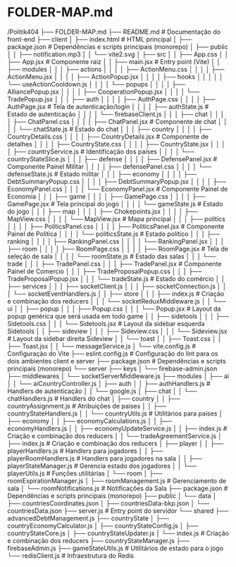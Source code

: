 # FOLDER-MAP.md

  /Politik404
  ├── FOLDER-MAP.md
  ├── README.md  # Documentação do front-end
  ├── client
  │   ├── index.html  # HTML principal
  │   ├── package.json  # Dependências e scripts principais (monorepo)
  │   ├── public
  │   │   ├── notification.mp3
  │   │   └── vite2.svg
  │   ├── src
  │   │   ├── App.css
  │   │   ├── App.jsx  # Componente raiz
  │   │   ├── main.jsx  # Entry point (Vite)
  │   │   ├── modules
  │   │   │   ├── actions
  │   │   │   │   ├── ActionMenu.css
  │   │   │   │   ├── ActionMenu.jsx
  │   │   │   │   ├── ActionPopup.jsx
  │   │   │   │   ├── hooks
  │   │   │   │   │   └── useActionCooldown.js
  │   │   │   │   └── popups
  │   │   │   │       ├── AlliancePopup.jsx
  │   │   │   │       ├── CooperationPopup.jsx
  │   │   │   │       └── TradePopup.jsx
  │   │   │   ├── auth
  │   │   │   │   ├── AuthPage.css
  │   │   │   │   ├── AuthPage.jsx  # Tela de autenticação/login
  │   │   │   │   ├── authState.js  # Estado de autenticação
  │   │   │   │   └── firebaseClient.js
  │   │   │   ├── chat
  │   │   │   │   ├── ChatPanel.css
  │   │   │   │   ├── ChatPanel.jsx  # Componente de chat
  │   │   │   │   └── chatState.js  # Estado do chat
  │   │   │   ├── country
  │   │   │   │   ├── CountryDetails.css
  │   │   │   │   ├── CountryDetails.jsx  # Componente de detalhes
  │   │   │   │   ├── CountryState.css
  │   │   │   │   ├── CountryState.jsx
  │   │   │   │   ├── countryService.js  # Identificação dos países
  │   │   │   │   └── countryStateSlice.js
  │   │   │   ├── defense
  │   │   │   │   ├── DefensePanel.jsx  # Componente Painel Militar
  │   │   │   │   ├── defensePanel.css
  │   │   │   │   └── defenseState.js  # Estado militar
  │   │   │   ├── economy
  │   │   │   │   ├── DebtSummaryPopup.css
  │   │   │   │   ├── DebtSummaryPopup.jsx
  │   │   │   │   ├── EconomyPanel.css
  │   │   │   │   └── EconomyPanel.jsx  # Componente Painel de Economia
  │   │   │   ├── game
  │   │   │   │   ├── GamePage.css
  │   │   │   │   ├── GamePage.jsx  # Tela principal do jogo
  │   │   │   │   └── gameState.js  # Estado do jogo
  │   │   │   ├── map
  │   │   │   │   ├── Chokepoints.jsx
  │   │   │   │   ├── MapView.css
  │   │   │   │   └── MapView.jsx  # Mapa principal
  │   │   │   ├── politics
  │   │   │   │   ├── PoliticsPanel.css
  │   │   │   │   ├── PoliticsPanel.jsx  # Componente Painel de Política
  │   │   │   │   └── politicsState.js  # Estado político
  │   │   │   ├── ranking
  │   │   │   │   ├── RankingPanel.css
  │   │   │   │   └── RankingPanel.jsx
  │   │   │   ├── room
  │   │   │   │   ├── RoomPage.css
  │   │   │   │   ├── RoomPage.jsx  # Tela de seleção de sala
  │   │   │   │   └── roomState.js  # Estado das salas
  │   │   │   └── trade
  │   │   │       ├── TradePanel.css
  │   │   │       ├── TradePanel.jsx  # Componente Painel de Comercio
  │   │   │       ├── TradeProposalPopup.css
  │   │   │       ├── TradeProposalPopup.jsx
  │   │   │       └── tradeState.js  # Estado do comércio
  │   │   ├── services
  │   │   │   ├── socketClient.js
  │   │   │   ├── socketConnection.js
  │   │   │   └── socketEventHandlers.js
  │   │   ├── store
  │   │   │   ├── index.js  # Criação e combinação dos reducers
  │   │   │   └── socketReduxMiddleware.js
  │   │   └── ui
  │   │       ├── popup
  │   │       │   ├── Popup.css
  │   │       │   └── Popup.jsx  # Layout da popup genérica que será usada em todo game
  │   │       ├── sidetools
  │   │       │   ├── Sidetools.css
  │   │       │   └── Sidetools.jsx  # Layout da sidebar esquerda Sidetools
  │   │       ├── sideview
  │   │       │   ├── Sideview.css
  │   │       │   └── Sideview.jsx  # Layout da sidebar direita Sideview
  │   │       └── toast
  │   │           ├── Toast.css
  │   │           ├── Toast.jsx
  │   │           └── messageService.js
  │   └── vite.config.js  # Configuração do Vite
  ├── eslint.config.js  # Configuração do lint para os dois ambientes client e server
  ├── package.json  # Dependências e scripts principais (monorepo)
  └── server
      ├── keys
      │   └── firebase-admin.json
      ├── middlewares
      │   └── socketServerMiddleware.js
      ├── modules
      │   ├── ai
      │   │   └── aiCountryController.js
      │   ├── auth
      │   │   ├── authHandlers.js  # Handlers de autenticação
      │   │   └── google.js
      │   ├── chat
      │   │   └── chatHandlers.js  # Handlers do chat
      │   ├── country
      │   │   ├── countryAssignment.js  # Atribuições de países
      │   │   ├── countryStateHandlers.js
      │   │   └── countryUtils.js  # Utilitários para países
      │   ├── economy
      │   │   ├── economyCalculations.js
      │   │   ├── economyHandlers.js
      │   │   ├── economyUpdateService.js
      │   │   ├── index.js  # Criação e combinação dos reducers
      │   │   └── tradeAgreementService.js
      │   ├── index.js  # Criação e combinação dos reducers
      │   ├── player
      │   │   ├── playerHandlers.js  # Handlers para jogadores
      │   │   ├── playerRoomHandlers.js  # Handlers para jogadores na sala
      │   │   ├── playerStateManager.js  # Gerencia estado dos jogadores
      │   │   └── playerUtils.js  # Funções utilitárias
      │   └── room
      │       ├── roomExpirationManager.js
      │       ├── roomManagement.js  # Gerenciamento de sala
      │       └── roomNotifications.js  # Notificações da Sala
      ├── package.json  # Dependências e scripts principais (monorepo)
      ├── public
      │   └── data
      │       ├── countriesCoordinates.json
      │       ├── countriesData-bkp.json
      │       └── countriesData.json
      ├── server.js  # Entry point do servidor
      └── shared
          ├── advancedDebtManagement.js
          ├── countryState
          │   ├── countryEconomyCalculator.js
          │   ├── countryStateConfig.js
          │   ├── countryStateCore.js
          │   ├── countryStateUpdater.js
          │   └── index.js  # Criação e combinação dos reducers
          ├── countryStateManager.js
          ├── firebaseAdmin.js
          ├── gameStateUtils.js  # Utilitários de estado para o jogo
          └── redisClient.js  # Infraestrutura do Redis
